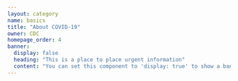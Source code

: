```yaml
---
layout: category
name: basics
title: "About COVID-19"
owner: CDC
homepage_order: 4
banner:
  display: false
  heading: "This is a place to place urgent information"
  content: "You can set this component to 'display: true' to show a banner at the top of the page."
---
```

